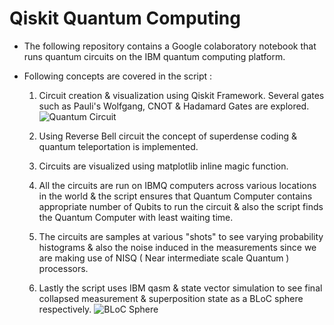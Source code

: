 # Qiskit Quantum Computing
* The following repository contains a Google colaboratory notebook that runs quantum circuits on the IBM quantum computing platform.

* Following concepts are covered in the script :
    1. Circuit creation & visualization using Qiskit Framework. Several gates such as Pauli's Wolfgang, CNOT & Hadamard Gates are explored.
    ![Quantum Circuit](https://github.com/vedrocks15/Qiskit_Quantum/blob/master/Screenshot%202020-07-23%20at%208.18.08%20AM.png)
    
    2. Using Reverse Bell circuit the concept of superdense coding & quantum teleportation is implemented.
    3. Circuits are visualized using matplotlib inline magic function.
    4. All the circuits are run on IBMQ computers across various locations in the world & the script ensures that Quantum Computer contains appropriate number of Qubits to run the circuit & also the script finds the Quantum Computer with least waiting time.
    5. The circuits are samples at various "shots" to see varying probability histograms & also the noise induced in the measurements since we are making use of NISQ ( Near intermediate scale Quantum ) processors.
    6. Lastly the script uses IBM qasm & state vector simulation to see final collapsed measurement & superposition state as a BLoC sphere respectively.
    ![BLoC Sphere](https://github.com/vedrocks15/Qiskit_Quantum/blob/master/Screenshot%202020-07-23%20at%208.19.02%20AM.png)

